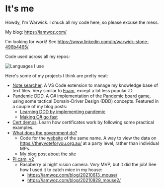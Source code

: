 # It's me
Howdy, I'm Warwick. I chuck all my code here, so please excuse the mess.

My blog: https://iamwoz.com/

I'm looking for work! See https://www.linkedin.com/in/warwick-stone-496b4465/

Code used across all my repos:

![Languages I use](https://github-readme-stats.vercel.app/api/top-langs/?username=uozuAho)

Here's some of my projects I think are pretty neat:

- [Note searcher](https://github.com/uozuAho/note_searcher). A VS Code extension
  to manage my knowledge base of text files. Very similar to
  [Foam](https://marketplace.visualstudio.com/items?itemName=foam.foam-vscode),
  except a lot less popular :D
- [Pandemic DDD](https://github.com/uozuAho/pandemic_ddd). A C# implementation 
  of the [Pandemic board game](https://en.wikipedia.org/wiki/Pandemic_(board_game)),
  using some tactical Domain-Driver Design (DDD) concepts. Featured in a couple
  of my blog posts:
    - [Learning DDD by implementing pandemic](https://iamwoz.com/blog/20210924_learning_ddd_by_implementing_pandemic/)
    - [Making C# go fast](https://iamwoz.com/blog/20230330_making_csharp_go_fast/)
- [Cert demos](https://github.com/uozuAho/cert_demos). Learn how certificates
  work by following some practical examples.
- [What does the government do?](https://github.com/uozuAho/what-does-the-gov-do)
    - Code for the [website](https://what-does-the-government-do.netlify.app/)
      of the same name. A way to view the data on https://theyvoteforyou.org.au/
      at a party level, rather than individual MPs.
    - [My blog post about the site](https://iamwoz.com/blog/20220208_what-does-the-government-do/)
- [Pi cam, v2](https://github.com/uozuAho/pi_cam_v2)
    - Raspberry pi night vision camera. _Very_ MVP, but it did the job! See how
      I used it to catch mice in my house:
        - https://iamwoz.com/blog/20210613_mouse/
        - https://iamwoz.com/blog/20210829_mouse2/
